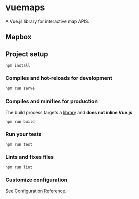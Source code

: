 # vuemaps

A Vue.js library for interactive map APIS.

## Mapbox 

## Project setup
```
npm install
```

### Compiles and hot-reloads for development
```
npm run serve
```

### Compiles and minifies for production

The build process targets a [library](https://cli.vuejs.org/guide/build-targets.html#library) and **does not inline Vue.js**.

```
npm run build
```

### Run your tests
```
npm run test
```

### Lints and fixes files
```
npm run lint
```

### Customize configuration
See [Configuration Reference](https://cli.vuejs.org/config/).

